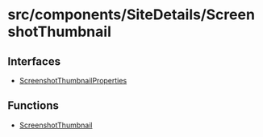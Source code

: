 # src/components/SiteDetails/ScreenshotThumbnail

## Interfaces

- [ScreenshotThumbnailProperties](interfaces/ScreenshotThumbnailProperties.md)

## Functions

- [ScreenshotThumbnail](functions/ScreenshotThumbnail.md)
